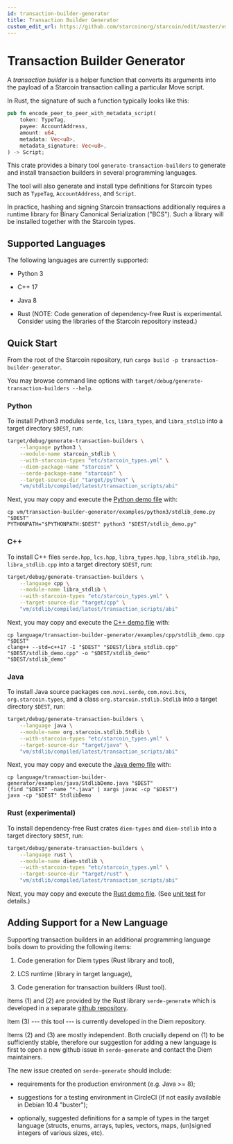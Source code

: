 ```yaml
---
id: transaction-builder-generator
title: Transaction Builder Generator
custom_edit_url: https://github.com/starcoinorg/starcoin/edit/master/vm/transaction-builder-generator/README.md
---
```


# Transaction Builder Generator

A *transaction builder* is a helper function that converts its arguments into the payload of a Starcoin transaction calling a particular Move script.

In Rust, the signature of such a function typically looks like this:
```rust
pub fn encode_peer_to_peer_with_metadata_script(
    token: TypeTag,
    payee: AccountAddress,
    amount: u64,
    metadata: Vec<u8>,
    metadata_signature: Vec<u8>,
) -> Script;
```

This crate provides a binary tool `generate-transaction-builders` to generate and install transaction builders in several programming languages.

The tool will also generate and install type definitions for Starcoin types such as `TypeTag`, `AccountAddress`, and `Script`.

In practice, hashing and signing Starcoin transactions additionally requires a runtime library for Binary Canonical Serialization ("BCS").
Such a library will be installed together with the Starcoin types.


## Supported Languages

The following languages are currently supported:

* Python 3

* C++ 17

* Java 8

* Rust (NOTE: Code generation of dependency-free Rust is experimental. Consider using the libraries of the Starcoin repository instead.)


## Quick Start

From the root of the Starcoin repository, run `cargo build -p transaction-builder-generator`.

You may browse command line options with `target/debug/generate-transaction-builders --help`.

### Python

To install Python3 modules `serde`, `lcs`, `libra_types`, and `libra_stdlib` into a target directory `$DEST`, run:
```bash
target/debug/generate-transaction-builders \
    --language python3 \
    --module-name starcoin_stdlib \
    --with-starcoin-types "etc/starcoin_types.yml" \
    --diem-package-name "starcoin" \
    --serde-package-name "starcoin" \
    --target-source-dir "target/python" \
    "vm/stdlib/compiled/latest/transaction_scripts/abi"
```
Next, you may copy and execute the [Python demo file](examples/python3/stdlib_demo.py) with:
```
cp vm/transaction-builder-generator/examples/python3/stdlib_demo.py "$DEST"
PYTHONPATH="$PYTHONPATH:$DEST" python3 "$DEST/stdlib_demo.py"
```

### C++

To install C++ files `serde.hpp`, `lcs.hpp`, `libra_types.hpp`, `libra_stdlib.hpp`, `libra_stdlib.cpp` into a target directory `$DEST`, run:
```bash
target/debug/generate-transaction-builders \
    --language cpp \
    --module-name libra_stdlib \
    --with-starcoin-types "etc/starcoin_types.yml" \
    --target-source-dir "target/cpp" \
    "vm/stdlib/compiled/latest/transaction_scripts/abi"
```
Next, you may copy and execute the [C++ demo file](examples/cpp/stdlib_demo.cpp) with:
```
cp language/transaction-builder-generator/examples/cpp/stdlib_demo.cpp "$DEST"
clang++ --std=c++17 -I "$DEST" "$DEST/libra_stdlib.cpp" "$DEST/stdlib_demo.cpp" -o "$DEST/stdlib_demo"
"$DEST/stdlib_demo"
```

### Java

To install Java source packages `com.novi.serde`, `com.novi.bcs`, `org.starcoin.types`, and a class `org.starcoin.stdlib.Stdlib` into a target directory `$DEST`, run:
```bash
target/debug/generate-transaction-builders \
    --language java \
    --module-name org.starcoin.stdlib.Stdlib \
    --with-starcoin-types "etc/starcoin_types.yml" \
    --target-source-dir "target/java" \
    "vm/stdlib/compiled/latest/transaction_scripts/abi"
```
Next, you may copy and execute the [Java demo file](examples/java/StdlibDemo.java) with:
```
cp language/transaction-builder-generator/examples/java/StdlibDemo.java "$DEST"
(find "$DEST" -name "*.java" | xargs javac -cp "$DEST")
java -cp "$DEST" StdlibDemo
```

### Rust (experimental)

To install dependency-free Rust crates `diem-types` and `diem-stdlib` into a target directory `$DEST`, run:
```bash
target/debug/generate-transaction-builders \
    --language rust \
    --module-name diem-stdlib \
    --with-starcoin-types "etc/starcoin_types.yml" \
    --target-source-dir "target/rust" \
    "vm/stdlib/compiled/latest/transaction_scripts/abi"
```
Next, you may copy and execute the [Rust demo file](examples/rust/stdlib_demo.rs). (See [unit test](tests/generation.rs) for details.)


## Adding Support for a New Language

Supporting transaction builders in an additional programming language boils down to providing the following items:

1. Code generation for Diem types (Rust library and tool),

2. LCS runtime (library in target language),

3. Code generation for transaction builders (Rust tool).


Items (1) and (2) are provided by the Rust library `serde-generate` which is developed in a separate [github repository](https://github.com/facebookincubator/serde-reflection).

Item (3) --- this tool --- is currently developed in the Diem repository.

Items (2) and (3) are mostly independent. Both crucially depend on (1) to be sufficiently stable, therefore our suggestion for adding a new language is first to open a new github issue in `serde-generate` and contact the Diem maintainers.


The new issue created on `serde-generate` should include:

* requirements for the production environment (e.g. Java >= 8);

* suggestions for a testing environment in CircleCI (if not easily available in Debian 10.4 "buster");

* optionally, suggested definitions for a sample of types in the target language (structs, enums, arrays, tuples, vectors, maps, (un)signed integers of various sizes, etc).
